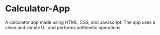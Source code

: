 # Calculator-App
A calculator app made using HTML, CSS, and Javascript. The app uses a clean and simple UI, and performs arithmetic operations.
